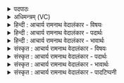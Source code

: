 <details><summary>पदपाठः</summary>

अ꣡ध्व꣢꣯र्यो। द्रा꣣व꣡य꣢। त्वम्। सो꣡म꣢꣯म्। इ꣡न्द्रः꣢꣯। पि꣣पासति। उ꣡प꣢꣯। उ꣣। नून꣢म्। यु꣣युजे। वृ꣡ष꣢꣯णा। हरी꣢꣯इ꣡ति꣢। आ। च꣣। जगाम। वृत्रहा꣢। वृ꣣त्र। हा꣢। ३०८।
</details>

<details><summary>अधिमन्त्रम् (VC)</summary>

- इन्द्रः
- देवातिथिः काण्वः
- बृहती
- मध्यमः
- ऐन्द्रं काण्डम्
</details>

<details><summary>हिन्दी : आचार्य रामनाथ वेदालंकार - विषयः</summary>

अगले मन्त्र में जीवात्मा के लिए शान्तरस को प्रवाहित करने के लिए कहा गया है।
</details>

<details><summary>हिन्दी : आचार्य रामनाथ वेदालंकार - पदार्थः</summary>

पदार्थान्वयभाषाः -  हे (अध्वर्यो) अध्यात्म-यज्ञ के अध्वर्यु मेरे मन ! (त्वम्) तू (सोमम्) शान्तरस को (आ द्रावय) चारों ओर से प्रवाहित कर, (इन्द्रः) आत्मा (पिपासति) उसका प्यासा है। (नूनम्) मानो, (वृत्रहा) शान्ति के बाधक अशान्त विचारों के हन्ता परमात्मा ने भी, तेरे अध्यात्म-यज्ञ में आने के लिए (वृषणा) बलवान् (हरी) वेग से ले जानेवाले घोड़ों को (उपो युयुजे) रथ में नियुक्त कर लिया है, और साथ ही साथ (आजगाम च) वह आ भी गया है ॥६॥ इस मन्त्र में उत्प्रेक्षालङ्कार है। ‘नूनम्’ शब्द उत्प्रेक्षावाचक है। कहा भी है—‘मन्ये, शङ्के, ध्रुवम्, प्रायः, नूनम्, इव आदि शब्द उत्प्रेक्षावाचक होते हैं।’ शरीररहित परमात्मा का रथ में घोड़ों को नियुक्त करना असंभव होने से ‘मानो घोड़ों को नियुक्त किया है’ इस रूप में उत्प्रेक्षा की गयी है। साथ ही ‘आत्मा शान्तिरस का प्यासा है’ इस कारण द्वारा शान्तरस-प्रवाह करने रूप कार्य का समर्थन होने से अर्थान्तरन्यास अलङ्कार भी है। इसके अतिरिक्त ‘घोड़ों को नियुक्त करते ही आ पहुँचा है’ इस प्रकार कारण-कार्य की एक-साथ प्रतीति होने से अतिशयोक्ति अलङ्कार भी है ॥६॥
</details>

<details><summary>हिन्दी : आचार्य रामनाथ वेदालंकार - भावार्थः</summary>

भावार्थभाषाः -  जीवात्मा को शान्तरस से तृप्त करने के लिए अपने मन को अध्वर्यु बनाकर सबको आन्तरिक शान्तियज्ञ का विस्तार करना चाहिए, क्योंकि शान्त आत्मा में ही परमात्मा का निवास होता है ॥६॥
</details>

<details><summary>संस्कृत : आचार्य रामनाथ वेदालंकार - विषयः</summary>

अथ जीवत्मने शान्तरसं प्रवाहयितुमाह।
</details>

<details><summary>संस्कृत : आचार्य रामनाथ वेदालंकार - पदार्थः</summary>

पदार्थान्वयभाषाः -  हे (अध्वर्यो) अध्यात्मयज्ञस्य ऋत्विग्भूत मम मानस ! अध्वर्युः अध्वरं युनक्ति, अध्वरस्य नेता, अध्वरं कामयते वा। अपि वाऽधीयाने युरुपबन्धः। निरु० १।७। मनो वा अध्वर्युः। श० १।५।१।२१। (त्वम् सोमम्) शान्तरसम् (आ द्रावय) समन्तात् प्रवाहय। द्रु गतौ धातोर्णिजन्तस्य रूपम्। संहितायां ‘अन्येषामपि दृश्यते’ इति दीर्घः। (इन्द्रः) जीवात्मा (पिपासति) पातुमिच्छति। (नूनम्) मन्ये, (वृत्रहा) शान्तिबाधकानाम् अशान्तविचाराणां हन्ता परमात्मापि त्वदध्यात्मयज्ञमागन्तुम् (वृषणा) वृषाणौ बलवन्तौ। वृषन् शब्दाद् द्वितीयाद्विवचनस्य ‘सुपां सुलुक्०’ अ० ७।१।३९ इति आकारादेशः। ‘वा षपूर्वस्य निगमे’ अ० ६।४।९ इति विकल्पनाद् उपधाया दीर्घाभावः। (हरी) वेगेन हर्तारौ अश्वौ (उपो युयुजे) उपनियुक्तवान् अस्ति, तत्समकालमेव (आजगाम च) आयातोऽप्यस्ति ॥६॥ अत्रोत्प्रेक्षालङ्कारः। ‘नूनम्’ इत्युत्प्रेक्षावाचकम्। “मन्ये शङ्के ध्रुवं प्रायो नूनमित्येवमादयः। उत्प्रेक्षावाचकाः शब्दा इव शब्दोऽपि तादृशः” इत्युक्तेः। अशरीरस्य परमात्मनो रथेऽश्वनियोजनासंभवात् ‘मन्ये हरी युयुजे’ इत्युत्प्रेक्षते। किञ्च ‘इन्द्रः पिपासति’ इति कारणेन सोमाद्रावणरूपकार्यस्य समर्थनादर्थान्तरन्यासः। अपि च हरियोजन-आगमनरूप कारणकार्ययोर्युगपत् प्रतीतेरतिशयोक्तिरपि२ ॥६॥
</details>

<details><summary>संस्कृत : आचार्य रामनाथ वेदालंकार - भावार्थः</summary>

भावार्थभाषाः -  जीवात्मानं शान्तिरसेन तर्पयितुं स्वकीयं मानसम् अध्वर्युं विधाय सर्वैराभ्यन्तरः शान्तियज्ञो विस्तारणीयः, यतः शान्त एवात्मनि परमात्मनो निवासः संजायते ॥६॥
</details>

<details><summary>संस्कृत : आचार्य रामनाथ वेदालंकार - पादटिप्पनी</summary>

टिप्पणी:   १. ऋ० ८।४।११। २. “पौर्वापर्यात्ययः कार्यहेत्वोः”। कार्यकारणयोः पौर्वापर्यविपर्ययश्च द्विधा भवति। कारणात् प्रथमं कार्यस्य भावे, द्वयोः समकालत्वे च। सा० द० १०।४७, कारिका वृत्तिश्च।
</details>